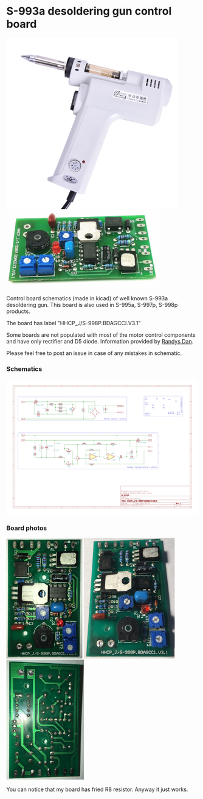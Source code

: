 # S-993a desoldering gun control board
<img src="photos/S-993A.jpg" height="450px"> <img src="photos/S-993A-circuit-board.jpg" width="400px">

Control board schematics (made in kicad) of well known S-993a desoldering gun. This board is also used in S-995a, S-997p, S-998p products.

The board has label "HHCP_J/S-998P.BDAGCCI.V3.1"

Some boards are not populated with most of the motor control components and have only rectifier and D5 diode. Information provided by [Randys Dan](https://www.youtube.com/channel/UCstega9e7F3fUxEAxG64gzQ).

Please feel free to post an issue in case of any mistakes in schematic.

### Schematics ###
![](photos/schematics.png)

### Board photos ###
<img src="photos/board_top.JPG" height="315px"> <img src="photos/board_top2.JPG" height="317px"> <img src="photos/board_bottom.JPG" height="315px">

You can notice that my board has fried R8 resistor. Anyway it just works.
